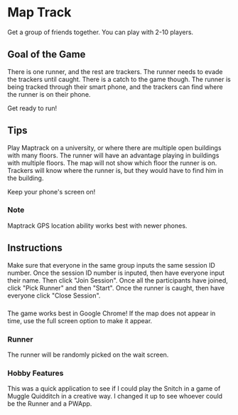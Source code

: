 # Map Track

Get a group of friends together. You can play with 2-10 players.

## Goal of the Game

There is one runner, and the rest are trackers. The runner needs to evade the trackers until caught. There is a catch to the game though. The runner is being tracked through their smart phone, and the trackers can find where the runner is on their phone.

Get ready to run!

## Tips

Play Maptrack on a university, or where there are multiple open buildings with many floors. The runner will have an advantage playing in buildings with multiple floors. The map will not show which floor the runner is on. Trackers will know where the runner is, but they would have to find him in the building.

Keep your phone's screen on!

### Note

Maptrack GPS location ability works best with newer phones.

## Instructions

Make sure that everyone in the same group inputs the same session ID number.  Once the session ID number is inputed, then have everyone input their name.  Then click "Join Session".  Once all the participants have joined, click "Pick Runner" and then "Start".  Once the runner is caught, then have everyone click "Close Session".

###
The game works best in Google Chrome!  If the map does not appear in time, use the full screen option to make it appear.

### Runner

The runner will be randomly picked on the wait screen.

### Hobby Features
This was a quick application to see if I could play the Snitch in a game of Muggle Quidditch in a creative way.  I changed it up to see whoever could be the Runner and a PWApp.
